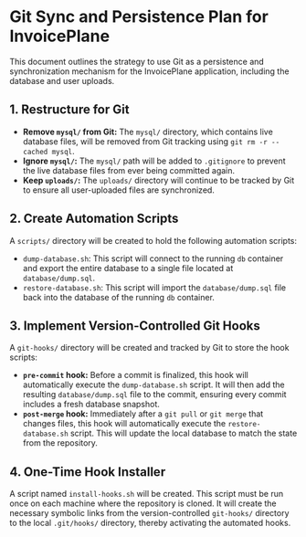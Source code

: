 # Git Sync and Persistence Plan for InvoicePlane

This document outlines the strategy to use Git as a persistence and synchronization mechanism for the InvoicePlane application, including the database and user uploads.

## 1. Restructure for Git

- **Remove `mysql/` from Git:** The `mysql/` directory, which contains live database files, will be removed from Git tracking using `git rm -r --cached mysql`.
- **Ignore `mysql/`:** The `mysql/` path will be added to `.gitignore` to prevent the live database files from ever being committed again.
- **Keep `uploads/`:** The `uploads/` directory will continue to be tracked by Git to ensure all user-uploaded files are synchronized.

## 2. Create Automation Scripts

A `scripts/` directory will be created to hold the following automation scripts:

- `dump-database.sh`: This script will connect to the running `db` container and export the entire database to a single file located at `database/dump.sql`.
- `restore-database.sh`: This script will import the `database/dump.sql` file back into the database of the running `db` container.

## 3. Implement Version-Controlled Git Hooks

A `git-hooks/` directory will be created and tracked by Git to store the hook scripts:

- **`pre-commit` hook:** Before a commit is finalized, this hook will automatically execute the `dump-database.sh` script. It will then add the resulting `database/dump.sql` file to the commit, ensuring every commit includes a fresh database snapshot.
- **`post-merge` hook:** Immediately after a `git pull` or `git merge` that changes files, this hook will automatically execute the `restore-database.sh` script. This will update the local database to match the state from the repository.

## 4. One-Time Hook Installer

A script named `install-hooks.sh` will be created. This script must be run once on each machine where the repository is cloned. It will create the necessary symbolic links from the version-controlled `git-hooks/` directory to the local `.git/hooks/` directory, thereby activating the automated hooks.
